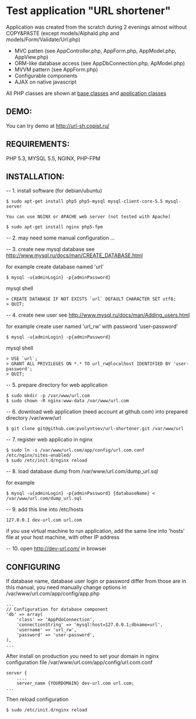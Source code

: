 Test application "URL shortener"
================================

Application was created from the scratch during 2 evenings almost without COPY&PASTE (except models/AlphaId.php and models/Form/Validate/Url.php)
* MVC patten (see AppController.php, AppForm.php, AppModel.php, AppView.php)
* ORM-like database access (see AppDbConnection.php, ApModel.php)
* MVVM pattern (see AppForm.php)
* Configurable components
* AJAX on native javascript


All PHP classes are shown at [base classes](https://raw.github.com/pvolyntsev/url-shortener/master/docs/main_classes.png) and [application classes](https://raw.github.com/pvolyntsev/url-shortener/master/docs/classes.png)

DEMO:
-----
You can try demo at http://url-sh.copist.ru/


REQUIREMENTS:
-------------
PHP 5.3, MYSQL 5.5, NGINX, PHP-FPM


INSTALLATION:
-------------

-- 1. install software (for debian/ubuntu)

    $ sudo apt-get install php5 php5-mysql mysql-client-core-5.5 mysql-server
    
    You can use NGINX or APACHE web server (not tested with Apache)

    $ sudo apt-get install nginx php5-fpm

-- 2. may need some manual configuration ...



-- 3. create new mysql database
see http://www.mysql.ru/docs/man/CREATE_DATABASE.html

for example create database named 'url'

    $ mysql -u{adminLogin} -p{adminPassword}

mysql shell

    > CREATE DATABASE IF NOT EXISTS `url` DEFAULT CHARACTER SET utf8;
    > QUIT;



-- 4. create new user
see http://www.mysql.ru/docs/man/Adding_users.html

for example create user named 'url_rw' with password 'user-password'

    $ mysql -u{adminLogin} -p{adminPassword}

mysql shell

    > USE `url`;
    > GRANT ALL PRIVILEGES ON *.* TO url_rw@localhost IDENTIFIED BY 'user-password';
    > QUIT;



-- 5. prepare directory for web application

    $ sudo mkdir -p /var/www/url.com
    $ sudo chown -R nginx:www-data /var/www/url.com



-- 6. download web application (need account at github.com) into prepared directory /var/www/url

    $ git clone git@github.com:pvolyntsev/url-shortener.git /var/www/url



-- 7. register web applicatio in nginx

    $ sudo ln -s /var/www/url.com/app/config/url.com.conf /etc/nginx/sites-enabled/
    $ sudo /etc/init.d/nginx reload



-- 8. load database dump from /var/www/url.com/dump_url.sql

for example

    $ mysql -u{adminLogin} -p{adminPassword} {databaseName} < /var/www/url.com/dump_url.sql



-- 9. add this line into /etc/hosts

    127.0.0.1 dev-url.com url.com

if you use virtual machine to run application, add the same line into 'hosts' file at your host machine, with other IP address



-- 10. open http://dev-url.com/ in browser


CONFIGURING
-------------
If database name, database user login or password differ from those are in this manual, you need manually change options in /var/www/url.com/app/config/app.php


    ...
   	// Configuration for database component
   	'db' => array(
   		'class' => 'AppPdoConnection',
   		'connectionString' => 'mysql:host=127.0.0.1;dbname=url',
   		'username' => 'url_rw',
   		'password' => 'user-password',
   	),
    ...


After install on production you need to set your domain in nginx configuration file /var/www/url.com/app/config/url.com.conf

    server {
        ....
        server_name {YOURDOMAIN} dev-url.com url.com;
    ...

Then reload configuration

    $ sudo /etc/init.d/nginx reload
